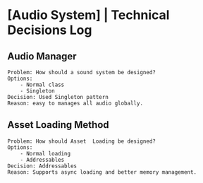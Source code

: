 # [Audio System] | Technical Decisions Log
## Audio Manager
	Problem: How should a sound system be designed?
	Options: 
		- Normal class
		- Singleton
    Decision: Used Singleton pattern
    Reason: easy to manages all audio globally.

## Asset Loading Method
	Problem: How should Asset  Loading be designed?
	Options: 
		- Normal loading
		- Addressables
	Decision: Addressables
	Reason: Supports async loading and better memory management.